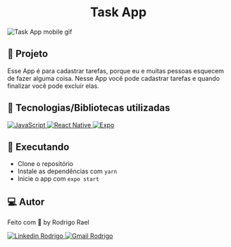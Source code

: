 <h1 align="center">
  Task App
</h1>

![Task App mobile gif](https://github.com/Rodrigo001-de/Task-App/blob/main/Tasks.gif)

## :page_with_curl: Projeto

Esse App é para cadastrar tarefas, porque eu e muitas pessoas esquecem de fazer alguma coisa.
Nesse App você pode cadastrar tarefas e quando finalizar você pode excluir elas.

## 🚀 Tecnologias/Bibliotecas utilizadas

<a href="https://developer.mozilla.org/pt-BR/docs/Web/JavaScript" target="_blank"> <img src="https://img.shields.io/badge/-JavaScript-yellow?style=for-the-badge" alt="JavaScript"> </a>
<a href="https://reactnative.dev/" target="_blank"> <img src="https://img.shields.io/badge/-React Native-blue?style=for-the-badge" alt="React Native"> </a>
<a href="https://expo.io/" target="_blank"> <img src="https://img.shields.io/badge/-Expo-white?style=for-the-badge" alt="Expo"> </a>

 ## :construction_worker: Executando
 
- Clone o repositório
- Instale as dependências com `yarn`
- Inicie o app com `expo start`

## 💻 Autor

Feito com 💜 by Rodrigo Rael

<a href="https://www.linkedin.com/in/rodrigo-rael-a7a4b51a9/" target="_blank"> <img src="https://img.shields.io/badge/-RodrigoRael-blue?style=flat-square&logo=Linkedin&logoColor=white&link=https" alt="Linkedin Rodrigo"> </a>
<a href="https://img.shields.io/badge/-rodrigorael53@gmail.com-c14438?style=flat-square&logo=Gmail&logoColor=white&link=mailto:rodrigorael53@gmail.com" target="_blank"> <img src="https://img.shields.io/badge/-rodrigorael53@gmail.com-c14438?style=flat-square&logo=Gmail&logoColor=white&link=mailto:rodrigorael53@gmail.com" alt="Gmail Rodrigo"> </a>
